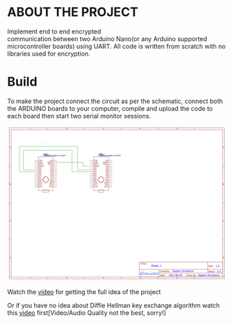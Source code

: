 # ABOUT THE PROJECT

Implement end to end encrypted  
communication between two Arduino Nano(or any Arduino supported microcontroller boards) using UART. All code is written from scratch with no libraries used for encryption.


# Build

To make the project connect the circuit as per the schematic, connect both the ARDUINO boards to your computer, compile and upload the code to each board then start two serial monitor sessions.

![Schematic](SCHEMATIC/Schematic.png)

Watch the [video](https://youtu.be/SntnbioGwOQ) for getting the full idea of the project

Or if you have no idea about Diffie Hellman key exchange algorithm watch this [video](https://youtu.be/Bkgfk1p_pps) first[Video/Audio Quality not the best, sorry!]

